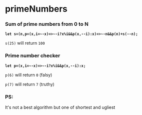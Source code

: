 # primeNumbers

### Sum of prime numbers from 0 to N
**`let s=(n,p=(x,i=~-x)=>~-i?x%i&&p(x,--i):x)=>~-n&&p(n)+s(--n);`**

`s(25)` will return `100`

### Prime number checker
**`let p=(x,i=~-x)=>~-i?x%i&&p(x,--i):x;`**

`p(6)` will return `0` (falsy)

`p(7)` will return `7` (truthy)


### PS:
It's not a best algorithm but one of shortest and ugliest
